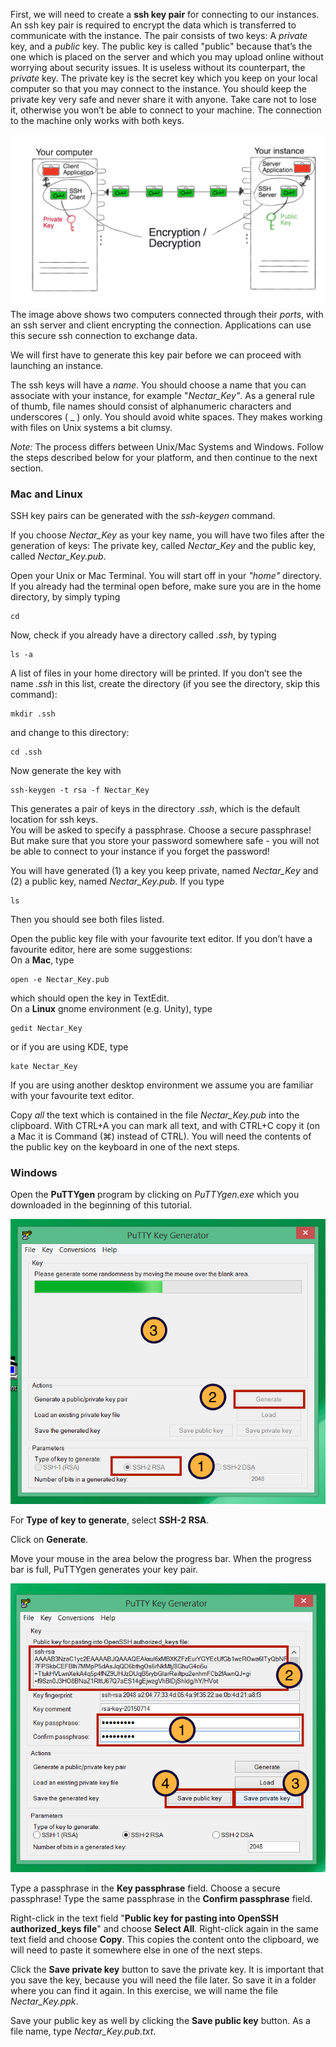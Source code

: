 First, we will need to create a **ssh key pair** for connecting to our instances. An ssh key pair is required to encrypt the data which is transferred to communicate with the instance. The pair consists of two keys: A *private* key, and a *public* key.  The public key is called "public" because that’s the one which is placed on the server and which you may upload online without worrying about security issues. It is useless without its counterpart, the *private* key. The private key is the secret key which you keep on your local computer so that you may connect to the instance. You should keep the private key very safe and never share it with anyone. Take care not to lose it, otherwise you won’t be able to connect to your machine. The connection to the machine only works with both keys.

![](images/sshKeys.png)
The image above shows two computers connected through their *ports*, with an ssh server and client encrypting the connection. Applications can use this secure ssh connection to exchange data. 

We will first have to generate this key pair before we can proceed with launching an instance.

The ssh keys will have a *name*. You should choose a name that you can associate with your instance, for example "*Nectar_Key"*. As a general rule of thumb, file names should consist of alphanumeric characters and underscores ( _ ) only. You should avoid white spaces. They makes working with files on Unix systems a bit clumsy.

*Note:* The process differs between Unix/Mac Systems and Windows. Follow the steps described below for your platform, and then continue to the next section.

### Mac and Linux

SSH key pairs can be generated with the *ssh-keygen* command.

If you choose *Nectar_Key* as your key name, you will have two files after the generation of keys: The private key, called *Nectar_Key* and the public key, called *Nectar_Key.pub*.

Open your Unix or Mac Terminal. You will start off in your *"home"* directory. If you already had the terminal open before, make sure you are in the home directory, by simply typing 

```
cd
```

Now, check if you already have a directory called *.ssh*, by typing    

```
ls -a
```    

A list of files in your home directory will be printed. If you don’t see the name *.ssh* in this list, create the directory (if you see the directory, skip this command):    

```
mkdir .ssh
```    

and change to this directory:    

```
cd .ssh
```     

Now generate the key with    

```
ssh-keygen -t rsa -f Nectar_Key
```    

This generates a pair of keys in the directory *.ssh*, which is the default location for ssh keys.    
You will be asked to specify a passphrase. Choose a secure passphrase! But make sure that you store your password somewhere safe - you will not be able to connect to your instance if you forget the password!
 
You will have generated (1) a key you keep private, named *Nectar_Key* and (2) a public key, named *Nectar_Key.pub*. If you type

```
ls
```

Then you should see both files listed.

Open the public key file with your favourite text editor. If you don’t have a favourite editor, here are some suggestions:    
On a **Mac**, type    

```
open -e Nectar_Key.pub
```    

which should open the key in TextEdit.     
On a **Linux** gnome environment (e.g. Unity), type    

```
gedit Nectar_Key
```    

or if you are using KDE, type     

```
kate Nectar_Key
```    

If you are using another desktop environment we assume you are familiar with your favourite text editor.

Copy *all* the text which is contained in the file *Nectar_Key.pub* into the clipboard. With CTRL+A you can mark all text, and with CTRL+C copy it (on a Mac it is Command (⌘) instead of CTRL). You will need the contents of the public key on the keyboard in one of the next steps. 


### Windows

Open the **PuTTYgen** program by clicking on *PuTTYgen.exe* which you downloaded in the beginning of this tutorial.

![](images/scrPuttyGen1.png)


For **Type of key to generate**, select **SSH-2 RSA**.

Click on **Generate**. 

Move your mouse in the area below the progress bar. When the progress bar is full, PuTTYgen generates your key pair.

<p style="clear:both"></p>

![](images/scrPuttyGen2.png)

Type a passphrase in the **Key passphrase** field. Choose a secure passphrase! Type the same passphrase in the **Confirm passphrase** field.

Right-click in the text field "**Public key for pasting into OpenSSH authorized_keys file**" and choose **Select All**. Right-click again in the same text field and choose **Copy**. This copies the content onto the clipboard, we will need to paste it somewhere else in one of the next steps.

Click the **Save private key** button to save the private key. It is important that you save the key, because you will need the file later. So save it in a folder where you can find it again. In this exercise, we will name the file *Nectar_Key.ppk*. 

Save your public key as well by clicking the **Save public key** button. As a file name, type *Nectar_Key.pub.txt*.


